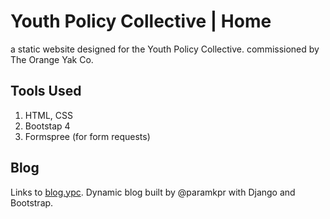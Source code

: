 # Youth Policy Collective | Home
a static website designed for the Youth Policy Collective. commissioned by The Orange Yak Co.

## Tools Used
1. HTML, CSS
2. Bootstap 4
3. Formspree (for form requests)

## Blog
Links to [blog.ypc](https://blog.youthpolicycollective.com). Dynamic blog built by @paramkpr with Django and Bootstrap.
